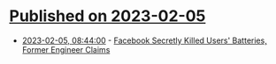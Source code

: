 # [Published on 2023-02-05](index.md)

* [2023-02-05, 08:44:00](https://tech.slashdot.org/story/23/02/04/2050257/facebook-secretly-killed-users-batteries-former-engineer-claims?utm_source=rss1.0mainlinkanon&utm_medium=feed) - [Facebook Secretly Killed Users' Batteries, Former Engineer Claims](https://tech.slashdot.org/story/23/02/04/2050257/facebook-secretly-killed-users-batteries-former-engineer-claims?utm_source=rss1.0mainlinkanon&utm_medium=feed)
